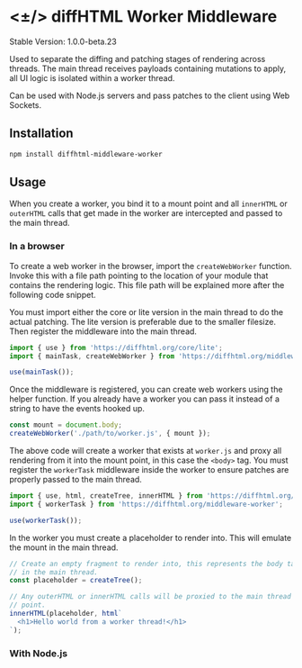# <±/> diffHTML Worker Middleware

Stable Version: 1.0.0-beta.23

Used to separate the diffing and patching stages of rendering across threads.
The main thread receives payloads containing mutations to apply, all UI logic
is isolated within a worker thread.

Can be used with Node.js servers and pass patches to the client using Web
Sockets.

## Installation

``` sh
npm install diffhtml-middleware-worker
```

## Usage

When you create a worker, you bind it to a mount point and all `innerHTML` or
`outerHTML` calls that get made in the worker are intercepted and passed to the
main thread.

### In a browser

To create a web worker in the browser, import the `createWebWorker` function.
Invoke this with a file path pointing to the location of your module that
contains the rendering logic. This file path will be explained more after the
following code snippet.

You must import either the core or lite version in the main thread to do the
actual patching. The lite version is preferable due to the smaller filesize.
Then register the middleware into the main thread.

```js
import { use } from 'https://diffhtml.org/core/lite';
import { mainTask, createWebWorker } from 'https://diffhtml.org/middleware-worker';

use(mainTask());
```

Once the middleware is registered, you can create web workers using the helper
function. If you already have a worker you can pass it instead of a string to
have the events hooked up.

```js
const mount = document.body;
createWebWorker('./path/to/worker.js', { mount });
```

The above code will create a worker that exists at `worker.js` and proxy all
rendering from it into the mount point, in this case the `<body>` tag. You
must register the `workerTask` middleware inside the worker to ensure patches
are properly passed to the main thread.

```js
import { use, html, createTree, innerHTML } from 'https://diffhtml.org/core';
import { workerTask } from 'https://diffhtml.org/middleware-worker';

use(workerTask());
```

In the worker you must create a placeholder to render into. This will
emulate the mount in the main thread.

```js
// Create an empty fragment to render into, this represents the body tag
// in the main thread.
const placeholder = createTree();

// Any outerHTML or innerHTML calls will be proxied to the main thread mount
// point.
innerHTML(placeholder, html`
  <h1>Hello world from a worker thread!</h1>
`);
```

### With Node.js



